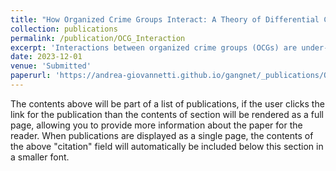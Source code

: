 ```yaml
---
title: "How Organized Crime Groups Interact: A Theory of Differential Cooperation"
collection: publications
permalink: /publication/OCG_Interaction
excerpt: 'Interactions between organized crime groups (OCGs) are under-explored in the literature. We study the determinants of cooperative interactions among OCGs operating in Merseyside (UK) using the complete crime dataset integrated with neighborhood-level socio-economic data and sentencing outcomes.'
date: 2023-12-01
venue: 'Submitted'
paperurl: 'https://andrea-giovannetti.github.io/gangnet/_publications/OCG_Interaction.pdf' 
---
```


The contents above will be part of a list of publications, if the user clicks the link for the publication than the contents of section will be rendered as a full page, allowing you to provide more information about the paper for the reader. When publications are displayed as a single page, the contents of the above "citation" field will automatically be included below this section in a smaller font.
